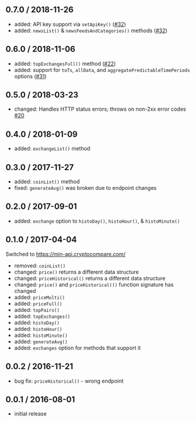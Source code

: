 0.7.0 / 2018-11-26
------------------

- added: API key support via `setApiKey()` ([#32](https://github.com/exodusmovement/cryptocompare/pull/32))
- added: `newsList()` & `newsFeedsAndCategories()` methods ([#32](https://github.com/exodusmovement/cryptocompare/pull/32))

0.6.0 / 2018-11-06
------------------

- added: `topExchangesFull()` method ([#22](https://github.com/exodusmovement/cryptocompare/pull/22))
- added: support for `toTs`, `allData`, and `aggregatePredictableTimePeriods` options ([#31](https://github.com/exodusmovement/cryptocompare/pull/31))

0.5.0 / 2018-03-23
------------------

- changed: Handles HTTP status errors; throws on non-2xx error codes [#20](https://github.com/ExodusMovement/cryptocompare/pull/20)

0.4.0 / 2018-01-09
------------------

- added: `exchangeList()` method

0.3.0 / 2017-11-27
------------------

- added: `coinList()` method
- fixed: `generateAvg()` was broken due to endpoint changes

0.2.0 / 2017-09-01
------------------

- added: `exchange` option to `histoDay()`, `histoHour()`, & `histoMinute()`

0.1.0 / 2017-04-04
------------------

Switched to https://min-api.cryptocompare.com/

- removed: `coinList()`
- changed: `price()` returns a different data structure
- changed: `priceHistorical()` returns a different data structure
- changed: `price()` and `priceHistorical)()` function signature has changed
- added: `priceMulti()`
- added: `priceFull()`
- added: `topPairs()`
- added: `topExchanges()`
- added: `histoDay()`
- added: `histoHour()`
- added: `histoMinute()`
- added: `generateAvg()`
- added: `exchanges` option for methods that support it

0.0.2 / 2016-11-21
------------------
- bug fix: `priceHistorical()` - wrong endpoint

0.0.1 / 2016-08-01
------------------
- initial release
